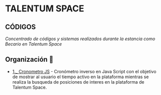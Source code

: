 # TALENTUM SPACE

## CÓDIGOS

_Concentrado de códigos y sistemas realizados durante la estancia como Becario en Talentum Space_

## Organización 📌

* [1._ Cronometro JS](https://github.com/angelgoro14/TALENTUM-SPACE/tree/main/Cronometro%20JS) - Cronómetro inverso en Java Script con el objetivo de mostrar al usuario el tiempo activo en la plataforma mientras se realiza la busqueda de posiciones de interes en la plataforma de Talentum Space.
 
